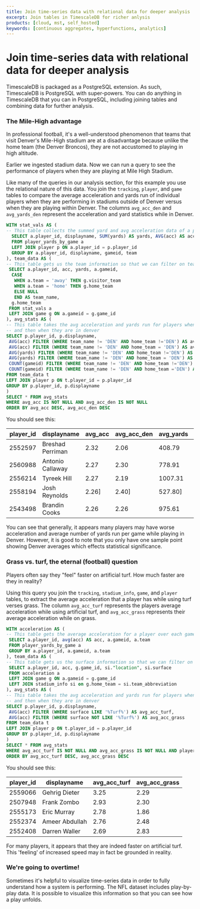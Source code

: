 ```yaml
---
title: Join time-series data with relational data for deeper analysis
excerpt: Join tables in TimescaleDB for richer anlysis
products: [cloud, mst, self_hosted]
keywords: [continuous aggregates, hyperfunctions, analytics]
---
```


# Join time-series data with relational data for deeper analysis

TimescaleDB is packaged as a PostgreSQL extension. As such, TimescaleDB is
PostgreSQL with super-powers. You can do anything in TimescaleDB that you can
in PostgreSQL, including joining tables and combining data for further analysis.

### The Mile-High advantage

In professional football, it's a well-understood phenomenon that teams that
visit Denver's Mile-High stadium are at a disadvantage because unlike the home team
(the Denver Broncos), they are not accustomed to playing in high altitude.

Earlier we ingested stadium data. Now we can run a query to see the performance of
players when they are playing at Mile High Stadium.

Like many of the queries in our analysis section, for this example you use the
relational nature of this data. You join the `tracking`, `player`, and `game`
tables to compare the average acceleration and yards run of individual players
when they are performing in stadiums outside of Denver versus when they are
playing within Denver. The columns `avg_acc_den` and `avg_yards_den` represent
the acceleration and yard statistics while in Denver.  

```sql
WITH stat_vals AS (
-- This table collects the summed yard and avg acceleration data of a player during one game
  SELECT a.player_id, displayname, SUM(yards) AS yards, AVG(acc) AS acc, team, gameid
  FROM player_yards_by_game a
  LEFT JOIN player p ON a.player_id = p.player_id
  GROUP BY a.player_id, displayname, gameid, team
), team_data AS (
-- This table gets us the team information so that we can filter on teams
 SELECT a.player_id, acc, yards, a.gameid,
  CASE
   WHEN a.team = 'away' THEN g.visitor_team
   WHEN a.team = 'home' THEN g.home_team
   ELSE NULL
   END AS team_name,
  g.home_team
 FROM stat_vals a
 LEFT JOIN game g ON a.gameid = g.game_id
), avg_stats AS (
-- This table takes the avg acceleration and yards run for players when they are not in denver
-- and then when they are in denver
SELECT p.player_id, p.displayname,
 AVG(acc) FILTER (WHERE team_name != 'DEN' AND home_team !='DEN') AS avg_acc,
 AVG(acc) FILTER (WHERE team_name != 'DEN' AND home_team = 'DEN') AS avg_acc_den,
 AVG(yards) FILTER (WHERE team_name != 'DEN' AND home_team !='DEN') AS avg_yards,
 AVG(yards) FILTER (WHERE team_name != 'DEN' AND home_team = 'DEN') AS avg_yards_den,
 COUNT(gameid) FILTER (WHERE team_name != 'DEN' AND home_team !='DEN') AS games,
 COUNT(gameid) FILTER (WHERE team_name != 'DEN' AND home_team ='DEN') AS games_den
FROM team_data t
LEFT JOIN player p ON t.player_id = p.player_id
GROUP BY p.player_id, p.displayname
)
SELECT * FROM avg_stats
WHERE avg_acc IS NOT NULL AND avg_acc_den IS NOT NULL
ORDER BY avg_acc DESC, avg_acc_den DESC
```

You should see this:

|player_id|displayname|avg_acc|avg_acc_den|avg_yards|avg_yards_den|games|games_den|
|-------|----------------|-----|-----------|----------|----------|--------|--------|
|2552597|Breshad Perriman|2.32|2.06|408.79|461.08|9|1|
|2560988|Antonio Callaway| 2.27| 2.30 |778.91|741.06|15|1|
|2556214|Tyreek Hill |2.27 |2.19| 1007.31|1004.26 |14|1|
|2558194|Josh Reynolds| 2.26] |2.40] |527.80]|529.16 |15|1|
|2543498|Brandin Cooks| 2.26 |2.26 |975.61| 875.90 |15|1|

You can see that generally, it appears many players may have worse acceleration and average number of yards run per game while playing in Denver. However, it is good to note that you only have one sample point showing Denver averages which effects statistical significance.

### Grass vs. turf, the eternal (football) question

Players often say they "feel" faster on artificial turf. How much faster are they
in reality?

Using this query you join the `tracking`, `stadium_info`, `game`, and `player`
tables, to extract the average acceleration that a player has while using turf
verses grass. The column `avg_acc_turf` represents the players average
acceleration while using artificial turf, and `avg_acc_grass` represents their
average acceleration while on grass.

```sql
WITH acceleration AS (
-- This table gets the average acceleration for a player over each game
 SELECT a.player_id, avg(acc) AS acc, a.gameid, a.team
 FROM player_yards_by_game a
 GROUP BY a.player_id, a.gameid, a.team
), team_data AS (
-- This table gets us the surface information so that we can filter on turf type
 SELECT a.player_id, acc, g.game_id, si."location", si.surface
 FROM acceleration a
 LEFT JOIN game g ON a.gameid = g.game_id
 LEFT JOIN stadium_info si on g.home_team = si.team_abbreviation
), avg_stats AS (
-- This table takes the avg acceleration and yards run for players when they are not in denver
-- and then when they are in denver
SELECT p.player_id, p.displayname,
 AVG(acc) FILTER (WHERE surface LIKE '%Turf%') AS avg_acc_turf,
 AVG(acc) FILTER (WHERE surface NOT LIKE '%Turf%') AS avg_acc_grass
FROM team_data t
LEFT JOIN player p ON t.player_id = p.player_id
GROUP BY p.player_id, p.displayname
)
SELECT * FROM avg_stats
WHERE avg_acc_turf IS NOT NULL AND avg_acc_grass IS NOT NULL AND player_id IS NOT NULL
ORDER BY avg_acc_turf DESC, avg_acc_grass DESC
```

You should see this:

|player_id|displayname|avg_acc_turf|avg_acc_grass|
|--------|-----------|-------------|---------------|
|2559066 |Gehrig Dieter |3.25 |2.29|
|2507948 |Frank Zombo |2.93 |2.30|
|2555173 |Eric Murray |2.78 |1.86|
|2552374 |Ameer Abdullah |2.76 |2.48|
|2552408 |Darren Waller |2.69 |2.83|

For many players, it appears that they are indeed faster on artificial turf. This 'feeling' of increased speed may in fact be grounded in reality.

### We're going to overtime!

Sometimes it's helpful to visualize time-series data in order to fully understand
how a system is performing. The NFL dataset includes play-by-play data. It is possible to visualize this information so that you can see how a play unfolds.
